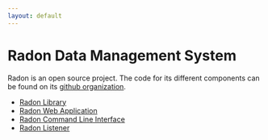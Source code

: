 ```yaml
---
layout: default
---
```



# Radon Data Management System

Radon is an open source project. The code for its different components can be
found on its [github organization](https://github.com/radon-provenance).


- [Radon Library](https://github.com/radon-provenance/radon-lib)
- [Radon Web Application](https://github.com/radon-provenance/radon-web)
- [Radon Command Line Interface](https://github.com/radon-provenance/radon-cli)
- [Radon Listener](https://github.com/radon-provenance/radon-listener)







